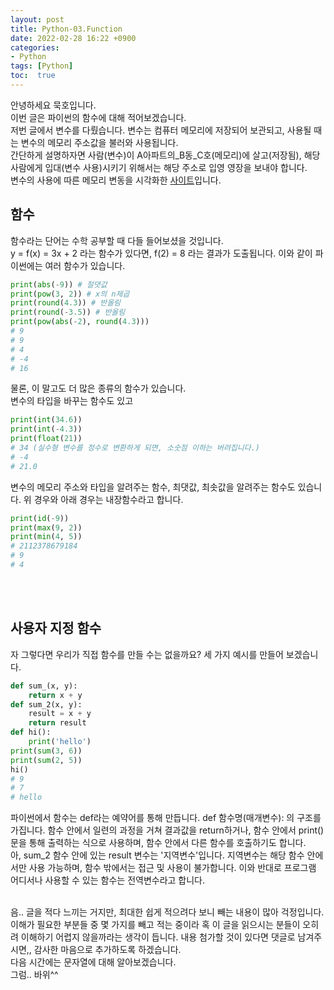 ```yaml
---
layout: post
title: Python-03.Function
date: 2022-02-28 16:22 +0900
categories:
- Python
tags: [Python]
toc:  true
---
```


안녕하세요 묵호입니다.<br>
이번 글은 파이썬의 함수에 대해 적어보겠습니다.<br>
저번 글에서 변수를 다뤘습니다. 변수는 컴퓨터 메모리에 저장되어 보관되고, 사용될 때는 변수의 메모리 주소값을 불러와 사용됩니다.<br>
간단하게 설명하자면 사람(변수)이 A아파트의_B동_C호(메모리)에 살고(저장됨), 해당 사람에게 입대(변수 사용)시키기 위해서는 해당 주소로 입영 영장을 보내야 합니다.<br>
변수의 사용에 따른 메모리 변동을 시각화한 [사이트](http://pythontutor.com/visualize.html
)입니다.
<br>

## 함수<br>
함수라는 단어는 수학 공부할 때 다들 들어보셨을 것입니다.<br>
y = f(x) = 3x + 2 라는 함수가 있다면, f(2) = 8 라는 결과가 도출됩니다. 이와 같이 파이썬에는 여러 함수가 있습니다.
```python
print(abs(-9)) # 절댓값
print(pow(3, 2)) # x의 n제곱
print(round(4.3)) # 반올림
print(round(-3.5)) # 반올림
print(pow(abs(-2), round(4.3)))
# 9
# 9
# 4
# -4
# 16
```
물론, 이 말고도 더 많은 종류의 함수가 있습니다.<br>
변수의 타입을 바꾸는 함수도 있고
```python
print(int(34.6))
print(int(-4.3))
print(float(21))
# 34 (실수형 변수를 정수로 변환하게 되면, 소숫점 이하는 버려집니다.)
# -4
# 21.0
```
변수의 메모리 주소와 타입을 알려주는 함수, 최댓값, 최솟값을 알려주는 함수도 있습니다. 위 경우와 아래 경우는 내장함수라고 합니다.
```python
print(id(-9))
print(max(9, 2))
print(min(4, 5))
# 2112378679184
# 9
# 4
```
<br><br>

## 사용자 지정 함수<br>
자 그렇다면 우리가 직접 함수를 만들 수는 없을까요? 세 가지 예시를 만들어 보겠습니다.
```python
def sum_(x, y):
    return x + y
def sum_2(x, y):
    result = x + y
    return result
def hi():
    print('hello')
print(sum(3, 6))
print(sum(2, 5))
hi()
# 9
# 7
# hello
```
파이썬에서 함수는 def라는 예약어를 통해 만듭니다. def 함수명(매개변수): 의 구조를 가집니다. 함수 안에서 일련의 과정을 거쳐 결과값을 return하거나, 함수 안에서 print()문을 통해 출력하는 식으로 사용하며, 함수 안에서 다른 함수를 호출하기도 합니다.<br>
아, sum_2 함수 안에 있는 result 변수는 '지역변수'입니다. 지역변수는 해당 함수 안에서만 사용 가능하며, 함수 밖에서는 접근 및 사용이 불가합니다. 이와 반대로 프로그램 어디서나 사용할 수 있는 함수는 전역변수라고 합니다.
<br><br>

음.. 글을 적다 느끼는 거지만, 최대한 쉽게 적으려다 보니 빼는 내용이 많아 걱정입니다. 이해가 필요한 부분들 중 몇 가지를 빼고 적는 중이라 혹 이 글을 읽으시는 분들이 오히려 이해하기 어렵지 않을까라는 생각이 듭니다. 내용 첨가할 것이 있다면 댓글로 남겨주시면,, 감사한 마음으로 추가하도록 하겠습니다.<br>
다음 시간에는 문자열에 대해 알아보겠습니다.<br>
그럼.. 바위^^<br>